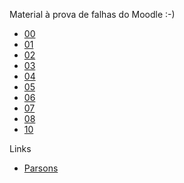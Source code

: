 Material à prova de falhas do Moodle :-) 

- [00](https://liascript.github.io/course/?https://raw.githubusercontent.com/AndreaInfUFSM/elc106-2023a/master/classes/00/README.md)
- [01](https://liascript.github.io/course/?https://raw.githubusercontent.com/AndreaInfUFSM/elc106-2023a/master/classes/01/README.md)
- [02](https://liascript.github.io/course/?https://raw.githubusercontent.com/AndreaInfUFSM/elc106-2023a/master/classes/02/README.md)
- [03](https://liascript.github.io/course/?https://raw.githubusercontent.com/AndreaInfUFSM/elc106-2023a/master/classes/03/README.md)
- [04](https://liascript.github.io/course/?https://raw.githubusercontent.com/AndreaInfUFSM/elc106-2023a/master/classes/04/README.md)
- [05](https://liascript.github.io/course/?https://raw.githubusercontent.com/AndreaInfUFSM/elc106-2023a/master/classes/05/README.md)
- [06](https://liascript.github.io/course/?https://raw.githubusercontent.com/AndreaInfUFSM/elc106-2023a/master/classes/06/README.md)
- [07](https://liascript.github.io/course/?https://raw.githubusercontent.com/AndreaInfUFSM/elc106-2023a/master/classes/07/README.md)
- [08](https://liascript.github.io/course/?https://raw.githubusercontent.com/AndreaInfUFSM/elc106-2023a/master/classes/08/README.md)
- [10](https://liascript.github.io/course/?https://raw.githubusercontent.com/AndreaInfUFSM/elc106-2023a/master/classes/10/README.md)

Links

- [Parsons](https://pythonsponge.andreaschwertne.repl.co/?bk=.%2Felc106%2Fparsons.json&chid=pseqc01)

